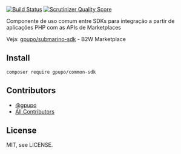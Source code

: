 [![Build Status](https://secure.travis-ci.org/gpupo/common-sdk.png?branch=master)](http://travis-ci.org/gpupo/common-sdk)
[![Scrutinizer Quality Score](http://img.shields.io/scrutinizer/g/gpupo/commom-sdk.svg?style=flat-square)](https://scrutinizer-ci.com/g/gpupo/common-sdk/)

Componente de uso comum entre SDKs para integração a partir de aplicações PHP com as APIs de Marketplaces

Veja: [gpupo/submarino-sdk](https://github.com/gpupo/submarino-sdk)  - B2W Marketplace

## Install

    composer require gpupo/common-sdk

## Contributors

- [@gpupo](https://github.com/gpupo)
- [All Contributors](https://github.com/gpupo/common/contributors)

## License

MIT, see LICENSE.


